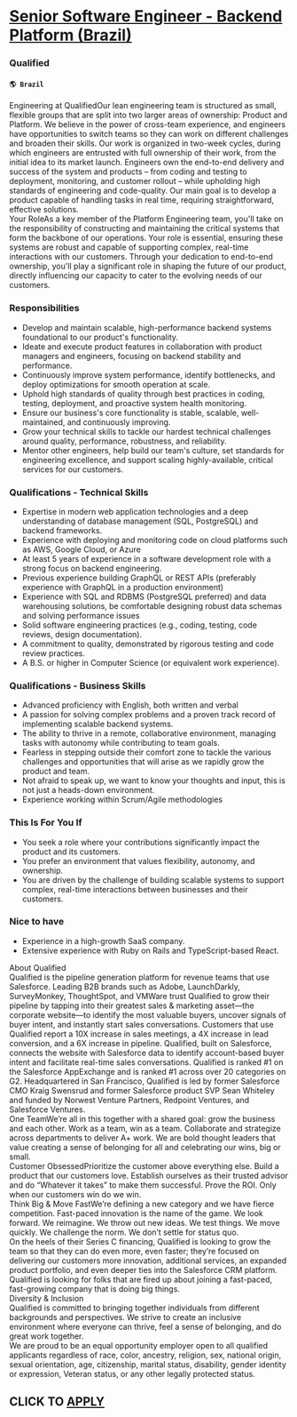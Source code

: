 # [Senior Software Engineer - Backend Platform (Brazil)](https://www.remotewlb.com/apply/senior-software-engineer-backend-platform-brazil-70068)  
### Qualified  
#### `🌎 Brazil`  
Engineering at QualifiedOur lean engineering team is structured as small, flexible groups that are split into two larger areas of ownership: Product and Platform. We believe in the power of cross-team experience, and engineers have opportunities to switch teams so they can work on different challenges and broaden their skills. Our work is organized in two-week cycles, during which engineers are entrusted with full ownership of their work, from the initial idea to its market launch. Engineers own the end-to-end delivery and success of the system and products – from coding and testing to deployment, monitoring, and customer rollout – while upholding high standards of engineering and code-quality. Our main goal is to develop a product capable of handling tasks in real time, requiring straightforward, effective solutions.  
Your RoleAs a key member of the Platform Engineering team, you'll take on the responsibility of constructing and maintaining the critical systems that form the backbone of our operations. Your role is essential, ensuring these systems are robust and capable of supporting complex, real-time interactions with our customers. Through your dedication to end-to-end ownership, you'll play a significant role in shaping the future of our product, directly influencing our capacity to cater to the evolving needs of our customers.

### Responsibilities

  * Develop and maintain scalable, high-performance backend systems foundational to our product's functionality.
  * Ideate and execute product features in collaboration with product managers and engineers, focusing on backend stability and performance.
  * Continuously improve system performance, identify bottlenecks, and deploy optimizations for smooth operation at scale.
  * Uphold high standards of quality through best practices in coding, testing, deployment, and proactive system health monitoring.
  * Ensure our business's core functionality is stable, scalable, well-maintained, and continuously improving.
  * Grow your technical skills to tackle our hardest technical challenges around quality, performance, robustness, and reliability.
  * Mentor other engineers, help build our team's culture, set standards for engineering excellence, and support scaling highly-available, critical services for our customers.

### Qualifications - Technical Skills

  * Expertise in modern web application technologies and a deep understanding of database management (SQL, PostgreSQL) and backend frameworks.
  * Experience with deploying and monitoring code on cloud platforms such as AWS, Google Cloud, or Azure
  * At least 5 years of experience in a software development role with a strong focus on backend engineering.
  * Previous experience building GraphQL or REST APIs (preferably experience with GraphQL in a production environment)
  * Experience with SQL and RDBMS (PostgreSQL preferred) and data warehousing solutions, be comfortable designing robust data schemas and solving performance issues
  * Solid software engineering practices (e.g., coding, testing, code reviews, design documentation).
  * A commitment to quality, demonstrated by rigorous testing and code review practices.
  * A B.S. or higher in Computer Science (or equivalent work experience).

### Qualifications - Business Skills

  * Advanced proficiency with English, both written and verbal
  * A passion for solving complex problems and a proven track record of implementing scalable backend systems.
  * The ability to thrive in a remote, collaborative environment, managing tasks with autonomy while contributing to team goals.
  * Fearless in stepping outside their comfort zone to tackle the various challenges and opportunities that will arise as we rapidly grow the product and team.
  * Not afraid to speak up, we want to know your thoughts and input, this is not just a heads-down environment.
  * Experience working within Scrum/Agile methodologies

### This Is For You If

  * You seek a role where your contributions significantly impact the product and its customers.
  * You prefer an environment that values flexibility, autonomy, and ownership.
  * You are driven by the challenge of building scalable systems to support complex, real-time interactions between businesses and their customers.

### Nice to have

  * Experience in a high-growth SaaS company.
  * Extensive experience with Ruby on Rails and TypeScript-based React.

About Qualified  
Qualified is the pipeline generation platform for revenue teams that use Salesforce. Leading B2B brands such as Adobe, LaunchDarkly, SurveyMonkey, ThoughtSpot, and VMWare trust Qualified to grow their pipeline by tapping into their greatest sales & marketing asset—the corporate website—to identify the most valuable buyers, uncover signals of buyer intent, and instantly start sales conversations. Customers that use Qualified report a 10X increase in sales meetings, a 4X increase in lead conversion, and a 6X increase in pipeline. Qualified, built on Salesforce, connects the website with Salesforce data to identify account-based buyer intent and facilitate real-time sales conversations. Qualified is ranked #1 on the Salesforce AppExchange and is ranked #1 across over 20 categories on G2. Headquartered in San Francisco, Qualified is led by former Salesforce CMO Kraig Swensrud and former Salesforce product SVP Sean Whiteley and funded by Norwest Venture Partners, Redpoint Ventures, and
Salesforce Ventures.  
One TeamWe’re all in this together with a shared goal: grow the business and each other. Work as a team, win as a team. Collaborate and strategize across departments to deliver A+ work. We are bold thought leaders that value creating a sense of belonging for all and celebrating our wins, big or small.  
Customer ObsessedPrioritize the customer above everything else. Build a product that our customers love. Establish ourselves as their trusted advisor and do “Whatever it takes” to make them successful. Prove the ROI. Only when our customers win do we win.  
Think Big & Move FastWe’re defining a new category and we have fierce competition. Fast-paced innovation is the name of the game. We look forward. We reimagine. We throw out new ideas. We test things. We move quickly. We challenge the norm. We don’t settle for status quo.  
On the heels of their Series C financing, Qualified is looking to grow the team so that they can do even more, even faster; they’re focused on delivering our customers more innovation, additional services, an expanded product portfolio, and even deeper ties into the Salesforce CRM platform. Qualified is looking for folks that are fired up about joining a fast-paced, fast-growing company that is doing big things.  
Diversity & Inclusion  
Qualified is committed to bringing together individuals from different backgrounds and perspectives. We strive to create an inclusive environment where everyone can thrive, feel a sense of belonging, and do great work together.  
We are proud to be an equal opportunity employer open to all qualified applicants regardless of race, color, ancestry, religion, sex, national origin, sexual orientation, age, citizenship, marital status, disability, gender identity or expression, Veteran status, or any other legally protected status.  
## CLICK TO [APPLY](https://www.remotewlb.com/apply/senior-software-engineer-backend-platform-brazil-70068)

